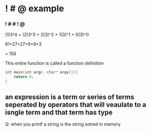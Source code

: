 # ! # @ example

### ! # # ! @

(1)3^4 + (2)3^3 + 2(3)^2 + 1(3)^1 + 0(3)^0

81+27+27+9+9+3

= 156

This entire function is called a function definition

```c
int main(int argc, char* argv[]){
    return 0;
}
```

## an expression is a term or series of terms seperated by operators that will veaulate to a isngle term and that term has type

Q: when you printf a string is the string sotred in memory
